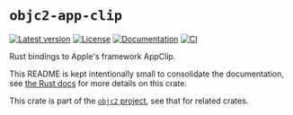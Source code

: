 # `objc2-app-clip`

[![Latest version](https://badgen.net/crates/v/objc2-app-clip)](https://crates.io/crates/objc2-app-clip)
[![License](https://badgen.net/badge/license/MIT/blue)](../LICENSE.txt)
[![Documentation](https://docs.rs/objc2-app-clip/badge.svg)](https://docs.rs/objc2-app-clip/)
[![CI](https://github.com/madsmtm/objc2/actions/workflows/ci.yml/badge.svg)](https://github.com/madsmtm/objc2/actions/workflows/ci.yml)

Rust bindings to Apple's framework AppClip.

This README is kept intentionally small to consolidate the documentation, see
[the Rust docs](https://docs.rs/objc2-app-clip/) for more details on this crate.

This crate is part of the [`objc2` project](https://github.com/madsmtm/objc2),
see that for related crates.
